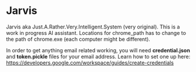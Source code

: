 # Jarvis

Jarvis aka Just.A.Rather.Very.Intelligent.System (very original). This is a work in progress AI assistant. Locations for chrome_path has to change to the path of chrome.exe (each computer might be different).

In order to get anything email related working, you will need **credential.json** and **token.pickle** files for your email address. Learn how to set one up here: https://developers.google.com/workspace/guides/create-credentials
